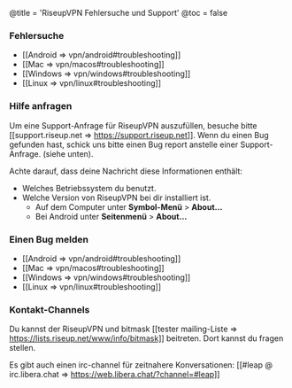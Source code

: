 @title = 'RiseupVPN Fehlersuche und Support'
@toc = false

### Fehlersuche

* [[Android => vpn/android#troubleshooting]]
* [[Mac => vpn/macos#troubleshooting]]
* [[Windows => vpn/windows#troubleshooting]]
* [[Linux => vpn/linux#troubleshooting]]

### Hilfe anfragen

Um eine Support-Anfrage für RiseupVPN auszufüllen, besuche bitte [[support.riseup.net => https://support.riseup.net]]. Wenn du einen Bug gefunden hast, schick uns bitte einen Bug report anstelle einer Support-Anfrage. (siehe unten).

Achte darauf, dass deine Nachricht diese Informationen enthält:

* Welches Betriebssystem du benutzt.
* Welche Version von RiseupVPN bei dir installiert ist.
  * Auf dem Computer unter **Symbol-Menü** > **About...**
  * Bei Android unter **Seitenmenü** > **About...**

### Einen Bug melden

* [[Android => vpn/android#troubleshooting]]
* [[Mac => vpn/macos#troubleshooting]]
* [[Windows => vpn/windows#troubleshooting]]
* [[Linux => vpn/linux#troubleshooting]]

### Kontakt-Channels

Du kannst der RiseupVPN und bitmask [[tester mailing-Liste => https://lists.riseup.net/www/info/bitmask]] beitreten. Dort kannst du fragen stellen.

Es gibt auch einen irc-channel für zeitnahere Konversationen: [[#leap @ irc.libera.chat => https://web.libera.chat/?channel=#leap]]
